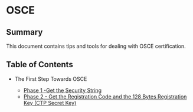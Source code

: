 # OSCE

## Summary

This document contains tips and tools for dealing with OSCE certification.

## Table of Contents

* The First Step Towards OSCE 

  * [Phase 1 -Get the Security String](https://github.com/ptsec/OSCE/blob/master/Dynamic-Analysis-Secret-Key.txt)
  * [Phase 2 - Get the Registration Code and the 128 Bytes Registration Key (CTP Secret Key)](https://github.com/ptsec/OSCE/blob/master/Dynamic-Analysis-Secret-Key.txt)


